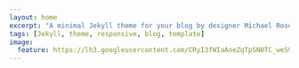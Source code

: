 ```yaml
---
layout: home
excerpt: "A minimal Jekyll theme for your blog by designer Michael Rose."
tags: [Jekyll, theme, responsive, blog, template]
image:
  feature: https://lh3.googleusercontent.com/CRyI3fWIaAoeZqTpSN0TC_weS9TV-PntgTaxKnArB_pSe6aJJCvx2uegPABmvk-rDN3El4GsRGgyV_TLUagaRt3x-jNL2mJb1U-Rp_hI5ThxfkAsYIcaLu1Sx1sSzYdOtt6u1EAhpNiKHRhbw4baWUgNt7BgWN_LQRcbEcxmkVXAu4PJzbPH1Ihr_GgxvhSMpLu-u-Et2U4xsgayf4urIdovvJrOEbp6xP9liw1-isYXPrtR7uNfXxqdQcoFIOpGyPmyPpIknIcZLASREyECBdudDFm321VvzVG-o57dAJOQa_U30RnnA9dximsyqqUeJITl21bqWK10CStES1qL0uMkOxXqaZoqG4hAFU0dyMRBVrh3gse3zdwYQxf5BZPzsqz9n_bICGeAsECvxFo1iHCt9y3qNh1PiqitcA4SGWtHxhJKZjkyrn2qH_2Lrwcwqs-ATqa7h92olS4_kJGqGtJIAjJgjBFdtOdGD_dkqftKrU6NLK5YDJMrNCNMUYFmijHMoSgeduEDGkjsVURGpQHxJAHOWS6HIQyDN9RLIVoZ54cs8hzDE75RdFPkPaO9Um1R=w1363-h281-no
---
```

